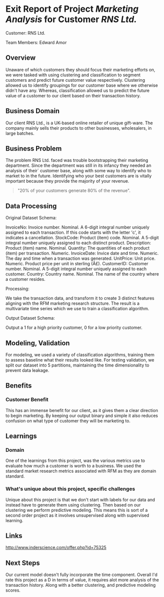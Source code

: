 # Exit Report of Project *Marketing Analysis* for Customer *RNS Ltd.*

Customer: RNS Ltd.

Team Members: Edward Amor

## Overview

Unaware of which customers they should focus their marketing efforts on, we
were tasked with using clustering and classification to segment customers and
predict future customer value respectively. Clustering allowed us to identify
groupings for our customer base where we otherwise didn't have any. Whereas,
classification allowed us to predict the future value of a customer to our client
based on their transaction history.

## Business Domain

Our client RNS Ltd., is a UK-based online retailer of unique gift-ware. The company 
mainly sells their products to other businesses, wholesalers, in large batches.

## Business Problem

The problem RNS Ltd. faced was trouble bootstrapping their marketing department.
Since the department was still in its infancy they needed an analysis of their`
customer base, along with some way to identify who to market to in the future.
Identifying who your best customers are is vitally important because they provide
the majority of your revenue. 

> "20% of your customers generate 80% of the revenue".

## Data Processing

Original Dataset Schema:

InvoiceNo: Invoice number. Nominal. A 6-digit integral number uniquely assigned to 
each transaction. If this code starts with the letter 'c', it indicates a 
cancellation.
StockCode: Product (item) code. Nominal. A 5-digit integral number uniquely assigned 
to each distinct product.
Description: Product (item) name. Nominal.
Quantity: The quantities of each product (item) per transaction. Numeric.
InvoiceDate: Invice date and time. Numeric. The day and time when a transaction was 
generated.
UnitPrice: Unit price. Numeric. Product price per unit in sterling (Â£).
CustomerID: Customer number. Nominal. A 5-digit integral number uniquely assigned to 
each customer.
Country: Country name. Nominal. The name of the country where a customer resides.

Processing:

We take the transaction data, and transform it to create 3 distinct features aligning 
with the RFM marketing research structure. The result is a multivariate time series
which we use to train a classification algorithm.

Output Dataset Schema:

Output a 1 for a high priority customer, 0 for a low priority customer.

## Modeling, Validation

For modeling, we used a variety of classification algorithms, training them to assess
baseline what their results looked like. For testing validation, we split our dataset
into 5 partitions, maintaining the time dimensionality to prevent data leakage.

##	Benefits
	
###	Customer Benefit

This has an immense benefit for our client, as it gives them a clear direction to
begin marketing. By keeping our output binary and simple it also reduces confusion
on what type of customer they will be marketing to.

## Learnings

### Domain

One of the learnings from this project, was the various metrics use to evaluate
how much a customer is worth to a business. We used the standard market research metrics associated with RFM as they are domain standard.

###	What's unique about this project, specific challenges

Unique about this project is that we don't start with labels for our data and
instead have to generate them using clustering. Then based on our clustering we
perform predictive modeling. This means this is sort of a second order project
as it involves unsupervised along with supervised learning.

## Links

http://www.inderscience.com/offer.php?id=75325

## Next Steps
 
Our current model doesn't fully incorporate the time component. Overall I'd rate this project as a D in terms of value, it requires alot more analysis of the transaction history. Along with a better clustering, and predictive modeling scores.
